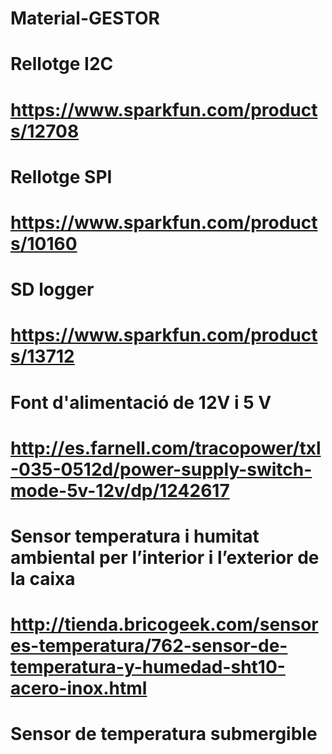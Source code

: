 # Material-GESTOR
# Rellotge I2C 
# https://www.sparkfun.com/products/12708
# Rellotge SPI 
# https://www.sparkfun.com/products/10160
# SD logger 
# https://www.sparkfun.com/products/13712
# Font d'alimentació de 12V i 5 V
# http://es.farnell.com/tracopower/txl-035-0512d/power-supply-switch-mode-5v-12v/dp/1242617
# Sensor temperatura i humitat ambiental per l’interior i l’exterior de la caixa
# http://tienda.bricogeek.com/sensores-temperatura/762-sensor-de-temperatura-y-humedad-sht10-acero-inox.html
# Sensor de temperatura submergible

